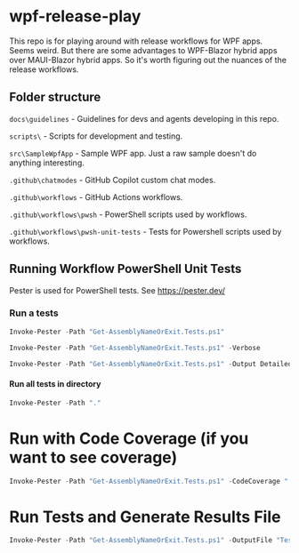 # wpf-release-play

This repo is for playing around with release workflows for WPF apps.
Seems weird. But there are some advantages to WPF-Blazor hybrid apps
over MAUI-Blazor hybrid apps. So it's worth figuring out the nuances
of the release workflows.

## Folder structure

`docs\guidelines` - Guidelines for devs and agents developing in this repo.

`scripts\` - Scripts for development and testing.

`src\SampleWpfApp` - Sample WPF app. Just a raw sample doesn't do anything interesting.

`.github\chatmodes` - GitHub Copilot custom chat modes.

`.github\workflows` - GitHub Actions workflows.

`.github\workflows\pwsh` - PowerShell scripts used by workflows.

`.github\workflows\pwsh-unit-tests` - Tests for Powershell scripts used by workflows.

## Running Workflow PowerShell Unit Tests

Pester is used for PowerShell tests. See https://pester.dev/

### Run a tests

```PowerShell
Invoke-Pester -Path "Get-AssemblyNameOrExit.Tests.ps1"

Invoke-Pester -Path "Get-AssemblyNameOrExit.Tests.ps1" -Verbose

Invoke-Pester -Path "Get-AssemblyNameOrExit.Tests.ps1" -Output Detailed
```

#### Run all tests in directory

```PowerShell
Invoke-Pester -Path "."
```

# Run with Code Coverage (if you want to see coverage)

```PowerShell
Invoke-Pester -Path "Get-AssemblyNameOrExit.Tests.ps1" -CodeCoverage "../pwsh/Get-AssemblyNameOrExit.psm1"
```

# Run Tests and Generate Results File

```PowerShell
Invoke-Pester -Path "Get-AssemblyNameOrExit.Tests.ps1" -OutputFile "TestResults.xml" -OutputFormat NUnitXml
```

